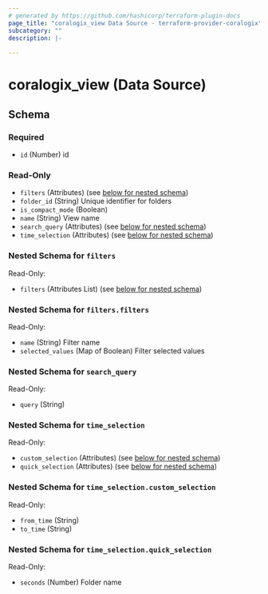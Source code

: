 ```yaml
---
# generated by https://github.com/hashicorp/terraform-plugin-docs
page_title: "coralogix_view Data Source - terraform-provider-coralogix"
subcategory: ""
description: |-
  
---
```


# coralogix_view (Data Source)





<!-- schema generated by tfplugindocs -->
## Schema

### Required

- `id` (Number) id

### Read-Only

- `filters` (Attributes) (see [below for nested schema](#nestedatt--filters))
- `folder_id` (String) Unique identifier for folders
- `is_compact_mode` (Boolean)
- `name` (String) View name
- `search_query` (Attributes) (see [below for nested schema](#nestedatt--search_query))
- `time_selection` (Attributes) (see [below for nested schema](#nestedatt--time_selection))

<a id="nestedatt--filters"></a>
### Nested Schema for `filters`

Read-Only:

- `filters` (Attributes List) (see [below for nested schema](#nestedatt--filters--filters))

<a id="nestedatt--filters--filters"></a>
### Nested Schema for `filters.filters`

Read-Only:

- `name` (String) Filter name
- `selected_values` (Map of Boolean) Filter selected values



<a id="nestedatt--search_query"></a>
### Nested Schema for `search_query`

Read-Only:

- `query` (String)


<a id="nestedatt--time_selection"></a>
### Nested Schema for `time_selection`

Read-Only:

- `custom_selection` (Attributes) (see [below for nested schema](#nestedatt--time_selection--custom_selection))
- `quick_selection` (Attributes) (see [below for nested schema](#nestedatt--time_selection--quick_selection))

<a id="nestedatt--time_selection--custom_selection"></a>
### Nested Schema for `time_selection.custom_selection`

Read-Only:

- `from_time` (String)
- `to_time` (String)


<a id="nestedatt--time_selection--quick_selection"></a>
### Nested Schema for `time_selection.quick_selection`

Read-Only:

- `seconds` (Number) Folder name
